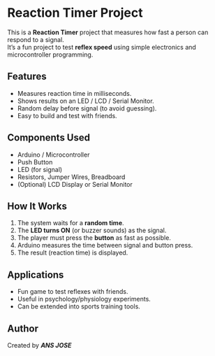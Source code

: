 #  Reaction Timer Project  

This is a **Reaction Timer** project that measures how fast a person can respond to a signal.  
It’s a fun project to test **reflex speed** using simple electronics and microcontroller programming.  

##  Features
- Measures reaction time in milliseconds.  
- Shows results on an LED / LCD / Serial Monitor.  
- Random delay before signal (to avoid guessing).  
- Easy to build and test with friends.  

##  Components Used
- Arduino / Microcontroller  
- Push Button  
- LED (for signal)  
- Resistors, Jumper Wires, Breadboard  
- (Optional) LCD Display or Serial Monitor  

##  How It Works
1. The system waits for a **random time**.  
2. The **LED turns ON** (or buzzer sounds) as the signal.  
3. The player must press the **button** as fast as possible.  
4. Arduino measures the time between signal and button press.  
5. The result (reaction time) is displayed.  

##  Applications
- Fun game to test reflexes with friends.  
- Useful in psychology/physiology experiments.  
- Can be extended into sports training tools.  

##  Author
Created by ***ANS JOSE***
